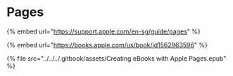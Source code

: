 # Pages

{% embed url="https://support.apple.com/en-sg/guide/pages" %}

{% embed url="https://books.apple.com/us/book/id1562963596" %}

{% file src="../../../.gitbook/assets/Creating eBooks with Apple Pages.epub" %}
